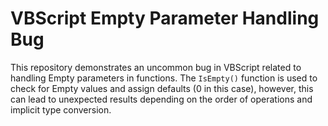 # VBScript Empty Parameter Handling Bug

This repository demonstrates an uncommon bug in VBScript related to handling Empty parameters in functions.  The `IsEmpty()` function is used to check for Empty values and assign defaults (0 in this case), however, this can lead to unexpected results depending on the order of operations and implicit type conversion.
